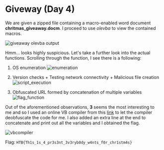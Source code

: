 # Giveway (Day 4)

We are given a zipped file containing a macro-enabled word document **chritmas_giveaway.docm**. I proceed to use *olevba* to view the contained macros.

![giveaway olevba output](https://user-images.githubusercontent.com/71312079/151481284-4d9b9fc3-a23d-45fd-8221-6c9cab820415.png)

Hmm... looks highly suspicious. Let's take a further look into the actual functions. Scrolling through the function, I see there is a following:

1. OS enumeration
![enumeration](https://user-images.githubusercontent.com/71312079/151481278-c2ddabcd-49b6-4931-b1a5-429c1650a3d6.png)

2.  Version checks + Testing network connectivity + Malicious file creation
![script_execution](https://user-images.githubusercontent.com/71312079/151481288-aa1218ee-abc8-40a4-9287-898952cdf71d.png)

3.  Obfuscated URL formed by concatenation of multiple variables
![flag_function](https://user-images.githubusercontent.com/71312079/151481280-ca78afad-a7f4-4eb0-b3d3-8ff7af3f7f84.png)

Out of the aforementioned observations, **3** seems the most interesting to me and so I used an online VB compiler from this [link](https://www.onlinegdb.com/online_vb_compiler) to let the compiler deobfuscate the code for me. I also added an extra line at the end to concatenate and print out all the variables and I obtained the flag.

![vbcompiler](https://user-images.githubusercontent.com/71312079/151481292-73f47336-bafa-4e21-8bbf-76abf7c1d960.png)


Flag: `HTB{Th1s_1s_4_pr3s3nt_3v3ryb0dy_w4nts_f0r_chr1stm4s}`